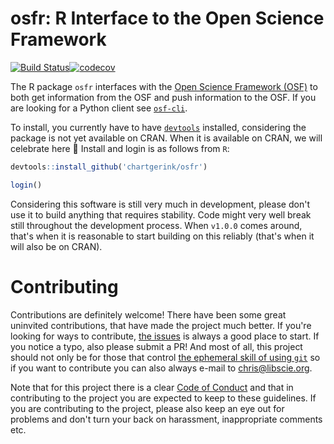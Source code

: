 # osfr: R Interface to the Open Science Framework

[![Build Status](https://travis-ci.org/chartgerink/osfr.svg?branch=master)](https://travis-ci.org/chartgerink/osfr)[![codecov](https://codecov.io/gh/chartgerink/osfr/branch/master/graph/badge.svg)](https://codecov.io/gh/chartgerink/osfr)

The R package `osfr` interfaces with the [Open Science Framework (OSF)](https://osf.io) to both get information from the OSF and push information to the OSF. If you are looking for a Python client see [`osf-cli`](https://github.com/dib-lab/osf-cli).

To install, you currently have to have [`devtools`](https://github.com/hadley/devtools) installed, considering the package is not yet available on CRAN. When it is available on CRAN, we will celebrate here :palm_tree: Install and login is as follows from `R`:

```R
devtools::install_github('chartgerink/osfr')

login()
```

Considering this software is still very much in development, please don't use it to build anything that requires stability. Code might very well break still throughout the development process. When `v1.0.0` comes around, that's when it is reasonable to start building on this reliably (that's when it will also be on CRAN).

# Contributing

Contributions are definitely welcome! There have been some great uninvited contributions, that have made the project much better. If you're looking for ways to contribute, [the issues](https://github.com/chartgerink/osfr/issues) is always a good place to start. If you notice a typo, also please submit a PR! And most of all, this project should not only be for those that control [the ephemeral skill of using `git`](https://imgs.xkcd.com/comics/git.png) so if you want to contribute you can also always e-mail to [chris@libscie.org](mailto:chris@libscie.org).

Note that for this project there is a clear [Code of Conduct](CODE_OF_CONDUCT.md) and that in contributing to the project you are expected to keep to these guidelines. If you are contributing to the project, please also keep an eye out for problems and don't turn your back on harassment, inappropriate comments etc.
